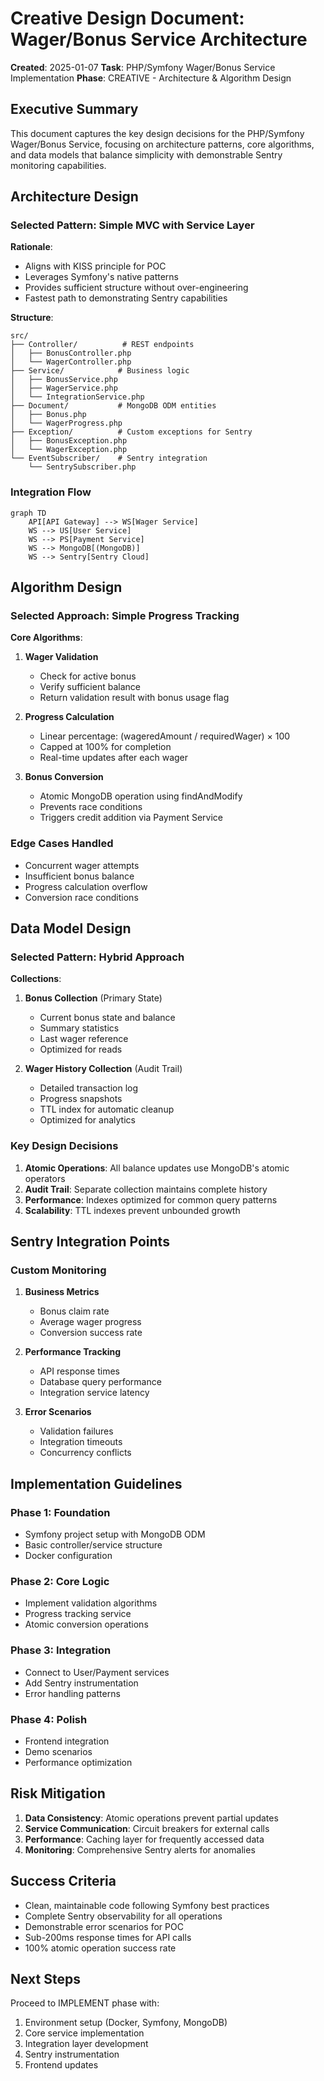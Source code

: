 # Creative Design Document: Wager/Bonus Service Architecture

**Created**: 2025-01-07
**Task**: PHP/Symfony Wager/Bonus Service Implementation
**Phase**: CREATIVE - Architecture & Algorithm Design

## Executive Summary

This document captures the key design decisions for the PHP/Symfony Wager/Bonus Service, focusing on architecture patterns, core algorithms, and data models that balance simplicity with demonstrable Sentry monitoring capabilities.

## Architecture Design

### Selected Pattern: Simple MVC with Service Layer

**Rationale**: 
- Aligns with KISS principle for POC
- Leverages Symfony's native patterns
- Provides sufficient structure without over-engineering
- Fastest path to demonstrating Sentry capabilities

**Structure**:
```
src/
├── Controller/          # REST endpoints
│   ├── BonusController.php
│   └── WagerController.php
├── Service/            # Business logic
│   ├── BonusService.php
│   ├── WagerService.php
│   └── IntegrationService.php
├── Document/           # MongoDB ODM entities
│   ├── Bonus.php
│   └── WagerProgress.php
├── Exception/          # Custom exceptions for Sentry
│   ├── BonusException.php
│   └── WagerException.php
└── EventSubscriber/    # Sentry integration
    └── SentrySubscriber.php
```

### Integration Flow

```mermaid
graph TD
    API[API Gateway] --> WS[Wager Service]
    WS --> US[User Service]
    WS --> PS[Payment Service]
    WS --> MongoDB[(MongoDB)]
    WS --> Sentry[Sentry Cloud]
```

## Algorithm Design

### Selected Approach: Simple Progress Tracking

**Core Algorithms**:

1. **Wager Validation**
   - Check for active bonus
   - Verify sufficient balance
   - Return validation result with bonus usage flag

2. **Progress Calculation**
   - Linear percentage: (wageredAmount / requiredWager) × 100
   - Capped at 100% for completion
   - Real-time updates after each wager

3. **Bonus Conversion**
   - Atomic MongoDB operation using findAndModify
   - Prevents race conditions
   - Triggers credit addition via Payment Service

### Edge Cases Handled
- Concurrent wager attempts
- Insufficient bonus balance
- Progress calculation overflow
- Conversion race conditions

## Data Model Design

### Selected Pattern: Hybrid Approach

**Collections**:

1. **Bonus Collection** (Primary State)
   - Current bonus state and balance
   - Summary statistics
   - Last wager reference
   - Optimized for reads

2. **Wager History Collection** (Audit Trail)
   - Detailed transaction log
   - Progress snapshots
   - TTL index for automatic cleanup
   - Optimized for analytics

### Key Design Decisions

1. **Atomic Operations**: All balance updates use MongoDB's atomic operators
2. **Audit Trail**: Separate collection maintains complete history
3. **Performance**: Indexes optimized for common query patterns
4. **Scalability**: TTL indexes prevent unbounded growth

## Sentry Integration Points

### Custom Monitoring
1. **Business Metrics**
   - Bonus claim rate
   - Average wager progress
   - Conversion success rate
   
2. **Performance Tracking**
   - API response times
   - Database query performance
   - Integration service latency

3. **Error Scenarios**
   - Validation failures
   - Integration timeouts
   - Concurrency conflicts

## Implementation Guidelines

### Phase 1: Foundation
- Symfony project setup with MongoDB ODM
- Basic controller/service structure
- Docker configuration

### Phase 2: Core Logic
- Implement validation algorithms
- Progress tracking service
- Atomic conversion operations

### Phase 3: Integration
- Connect to User/Payment services
- Add Sentry instrumentation
- Error handling patterns

### Phase 4: Polish
- Frontend integration
- Demo scenarios
- Performance optimization

## Risk Mitigation

1. **Data Consistency**: Atomic operations prevent partial updates
2. **Service Communication**: Circuit breakers for external calls
3. **Performance**: Caching layer for frequently accessed data
4. **Monitoring**: Comprehensive Sentry alerts for anomalies

## Success Criteria

- Clean, maintainable code following Symfony best practices
- Complete Sentry observability for all operations
- Demonstrable error scenarios for POC
- Sub-200ms response times for API calls
- 100% atomic operation success rate

## Next Steps

Proceed to IMPLEMENT phase with:
1. Environment setup (Docker, Symfony, MongoDB)
2. Core service implementation
3. Integration layer development
4. Sentry instrumentation
5. Frontend updates